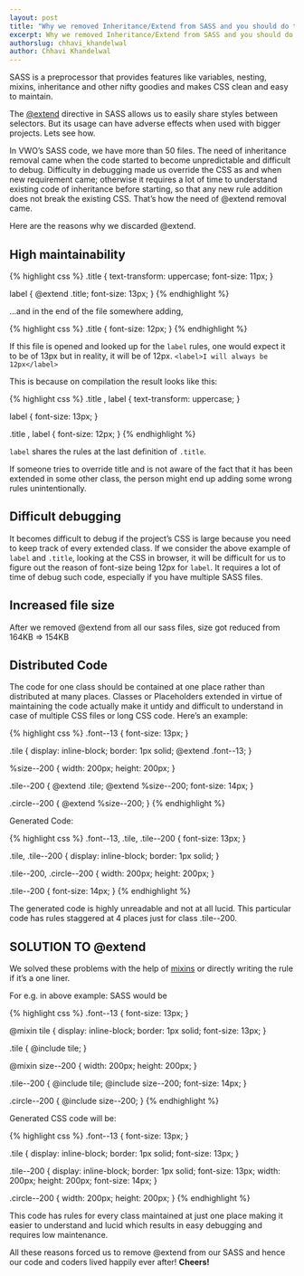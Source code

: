 ```yaml
---
layout: post
title: "Why we removed Inheritance/Extend from SASS and you should do the same!"
excerpt: Why we removed Inheritance/Extend from SASS and you should do the same!
authorslug: chhavi_khandelwal
author: Chhavi Khandelwal
---
```


SASS is a preprocessor that provides features like variables, nesting, mixins, inheritance and other nifty goodies and makes CSS clean and easy to maintain.

The [@extend](http://sass-lang.com/guide#topic-7)  directive in SASS allows us to easily share styles between selectors.
But its usage can have adverse effects when used with bigger projects. Lets see how.

In VWO’s SASS code, we have more than 50 files. The need of inheritance removal came when the code started to become unpredictable and difficult to debug. Difficulty in debugging made us override the CSS as and when new requirement came; otherwise it requires a lot of time to understand existing code of inheritance before starting, so that any new rule addition does not break the existing CSS. That’s how the need of @extend removal came.

Here are the reasons why we discarded @extend.

## High maintainability 

{% highlight css %}
.title {
	text-transform: uppercase;
	font-size: 11px;
}

label {
	@extend .title;
	font-size: 13px;
}
{% endhighlight %}

…and in the end of the file somewhere adding,

{% highlight css %}
.title {
	font-size: 12px;
}
{% endhighlight %}

If this file is opened and looked up for the `label` rules, one would expect it to be of 13px but in reality, it will be of 12px.
`<label>I will always be 12px</label>`

This is because on compilation the result looks like this:

{% highlight css %}
.title , label {
	text-transform: uppercase; }

label {
	font-size: 13px; }

.title , label {
	font-size: 12px; }
{% endhighlight %}

`label` shares the rules at the last definition of `.title`.

If someone tries to override title and is not aware of the fact that it has been extended in some other class, the person might end up adding some wrong rules unintentionally.


## Difficult debugging
It becomes difficult to debug if the project’s CSS is large because you need to keep track of every extended class. If we consider the above example of `label` and `.title`, looking at the CSS in browser, it will be difficult for us to figure out the reason of font-size being 12px for `label`. It requires a lot of time of debug such code, especially if you have multiple SASS files.

## Increased file size
After we removed @extend from all our sass files, size got reduced from 164KB => 154KB

## Distributed Code
The code for one class should be contained at one place rather than distributed at many places. Classes or Placeholders extended in virtue of maintaining the code actually make it untidy and difficult to understand in case of multiple CSS files or long CSS code.
Here’s an example:

{% highlight css %}
.font--13 {
	font-size: 13px;
}

.tile {
	display: inline-block;
	border: 1px solid;
	@extend .font--13;
}

%size--200 {
	width: 200px;
	height: 200px;
}

.tile--200 {
	@extend .tile;
	@extend %size--200;
	font-size: 14px;
}

.circle--200 {
	@extend %size--200;
}
{% endhighlight %}

Generated Code:

{% highlight css %}
.font--13, .tile, .tile--200 {
	font-size: 13px;
}

.tile, .tile--200 {
	display: inline-block;
	border: 1px solid;
}

.tile--200, .circle--200 {
	width: 200px;
	height: 200px;
}

.tile--200 {
	font-size: 14px;
}
{% endhighlight %}

The generated code is highly unreadable and not at all lucid. This particular code has rules staggered at 4 places just for class .tile--200.

## SOLUTION TO @extend
We solved these problems with the help of [mixins](http://sass-lang.com/guide#topic-6) or directly writing the rule if it’s a one liner.

For e.g. in above example: SASS would be

{% highlight css %}
.font--13 {
	font-size: 13px;
}

@mixin tile {
	display: inline-block;
	border: 1px solid;
	font-size: 13px;
}

.tile {
	@include tile;
}

@mixin size--200 {
	width: 200px;
	height: 200px;
}

.tile--200 {
	@include tile;
	@include size--200;
	font-size: 14px;
}

.circle--200 {
	@include size--200;
}
{% endhighlight %}

Generated CSS code will be:

{% highlight css %}
.font--13 {
	font-size: 13px;
}

.tile {
	display: inline-block;
	border: 1px solid;
	font-size: 13px;
}

.tile--200 {
	display: inline-block;
	border: 1px solid;
	font-size: 13px;
	width: 200px;
	height: 200px;
	font-size: 14px;
}

.circle--200 {
	width: 200px;
	height: 200px;
}
{% endhighlight %}

This code has rules for every class maintained at just one place making it easier to understand and lucid which results in easy debugging and requires low maintenance.

All these reasons forced us to remove @extend from our SASS and hence our code and coders lived happily ever after!
**Cheers!**
